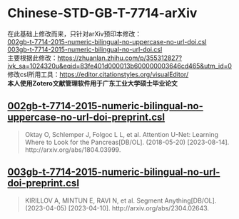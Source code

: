 # Chinese-STD-GB-T-7714-arXiv  
在此基础上修改而来，只针对arXiv预印本修改：  
[002gb-t-7714-2015-numeric-bilingual-no-uppercase-no-url-doi.csl](https://github.com/redleafnew/Chinese-STD-GB-T-7714-related-csl/blob/main/002gb-t-7714-2015-numeric-bilingual-no-uppercase-no-url-doi.csl)  
[003gb-t-7714-2015-numeric-bilingual-no-url-doi.csl](https://github.com/redleafnew/Chinese-STD-GB-T-7714-related-csl/blob/main/003gb-t-7714-2015-numeric-bilingual-no-url-doi.csl)  
主要根据此修改：https://zhuanlan.zhihu.com/p/355312827?ivk_sa=1024320u&eqid=83fe401d000013b600000003646cd465&utm_id=0  
修改csl所用工具：https://editor.citationstyles.org/visualEditor/  
**本人使用Zotero文献管理软件用于广东工业大学硕士毕业论文**  

## [002gb-t-7714-2015-numeric-bilingual-no-uppercase-no-url-doi-preprint.csl]  
<blockquote>
Oktay O, Schlemper J, Folgoc L L, et al. Attention U-Net: Learning Where to Look for the Pancreas[DB/OL]. (2018-05-20) [2023-08-14]. http://arxiv.org/abs/1804.03999.
</blockquote>

## [003gb-t-7714-2015-numeric-bilingual-no-url-doi-preprint.csl]  
<blockquote>
KIRILLOV A, MINTUN E, RAVI N, et al. Segment Anything[DB/OL]. (2023-04-05) [2023-04-10]. http://arxiv.org/abs/2304.02643.
</blockquote>


[002gb-t-7714-2015-numeric-bilingual-no-uppercase-no-url-doi-preprint.csl]: 002gb-t-7714-2015-numeric-bilingual-no-uppercase-no-url-doi-preprint.csl
[003gb-t-7714-2015-numeric-bilingual-no-url-doi-preprint.csl]: 003gb-t-7714-2015-numeric-bilingual-no-url-doi-preprint.csl
